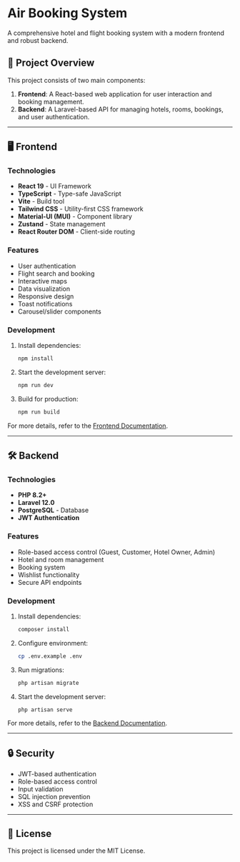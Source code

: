 # Air Booking System

A comprehensive hotel and flight booking system with a modern frontend and robust backend.

## 📂 Project Overview

This project consists of two main components:

1. **Frontend**: A React-based web application for user interaction and booking management.
2. **Backend**: A Laravel-based API for managing hotels, rooms, bookings, and user authentication.

---

## 🖥️ Frontend

### Technologies

- **React 19** - UI Framework
- **TypeScript** - Type-safe JavaScript
- **Vite** - Build tool
- **Tailwind CSS** - Utility-first CSS framework
- **Material-UI (MUI)** - Component library
- **Zustand** - State management
- **React Router DOM** - Client-side routing

### Features

- User authentication
- Flight search and booking
- Interactive maps
- Data visualization
- Responsive design
- Toast notifications
- Carousel/slider components

### Development

1. Install dependencies:
   ```bash
   npm install
   ```
2. Start the development server:
   ```bash
   npm run dev
   ```
3. Build for production:
   ```bash
   npm run build
   ```

For more details, refer to the [Frontend Documentation](./frontend/README.md).

---

## 🛠️ Backend

### Technologies

- **PHP 8.2+**
- **Laravel 12.0**
- **PostgreSQL** - Database
- **JWT Authentication**

### Features

- Role-based access control (Guest, Customer, Hotel Owner, Admin)
- Hotel and room management
- Booking system
- Wishlist functionality
- Secure API endpoints

### Development

1. Install dependencies:
   ```bash
   composer install
   ```
2. Configure environment:
   ```bash
   cp .env.example .env
   ```
3. Run migrations:
   ```bash
   php artisan migrate
   ```
4. Start the development server:
   ```bash
   php artisan serve
   ```

For more details, refer to the [Backend Documentation](./backend/README.md).

---

## 🔒 Security

- JWT-based authentication
- Role-based access control
- Input validation
- SQL injection prevention
- XSS and CSRF protection

---


## 📜 License

This project is licensed under the MIT License.
